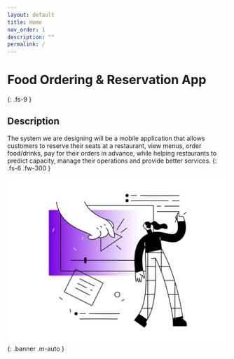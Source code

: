 ```yaml
---
layout: default
title: Home
nav_order: 1
description: ""
permalink: /
---
```


# Food Ordering & Reservation App
{: .fs-9 }

## Description
The system we are designing will be a mobile application that allows customers to reserve their seats at a restaurant, view menus, order food/drinks, pay for their orders in advance, while helping restaurants to predict capacity, manage their operations and provide better services. 
{: .fs-6 .fw-300 }

![teammates.jpg](index.webp){: .banner .m-auto }